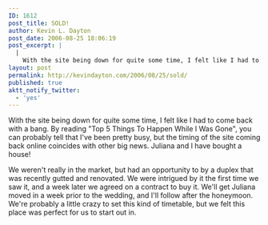 ```yaml
---
ID: 1612
post_title: SOLD!
author: Kevin L. Dayton
post_date: 2006-08-25 18:06:19
post_excerpt: |
  |
    With the site being down for quite some time, I felt like I had to come back with a bang.  By reading "Top 5 Things To Happen While I Was Gone", you can probably tell that I've been pretty busy, but the timing of the site coming back online coincides with other big news.  Juliana and I have bought a house!
layout: post
permalink: http://kevindayton.com/2006/08/25/sold/
published: true
aktt_notify_twitter:
  - 'yes'
---
```

With the site being down for quite some time, I felt like I had to come back with a bang.  By reading "Top 5 Things To Happen While I Was Gone", you can probably tell that I've been pretty busy, but the timing of the site coming back online coincides with other big news.  Juliana and I have bought a house!
<!--break-->

We weren't really in the market, but had an opportunity to by a duplex that was recently gutted and renovated.  We were intrigued by it the first time we saw it, and a week later we agreed on a contract to buy it.  We'll get Juliana moved in a week prior to the wedding, and I'll follow after the honeymoon.  We're probably a little crazy to set this kind of timetable, but we felt this place was perfect for us to start out in.